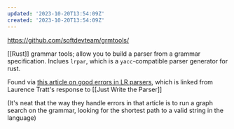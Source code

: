 ```yaml
---
updated: '2023-10-20T13:54:09Z'
created: '2023-10-20T13:54:09Z'
---
```

https://github.com/softdevteam/grmtools/

[[Rust]] grammar tools; allow you to build a parser from a grammar specification. Inclues `lrpar`, which is a `yacc`-compatible parser generator for rust.

Found via [this article on good errors in LR parsers](https://tratt.net/laurie/blog/2020/automatic_syntax_error_recovery.html), which is linked from Laurence Tratt's response to [[Just Write the Parser]]

(It's neat that the way they handle errors in that article is to run a graph search on the grammar, looking for the shortest path to a valid string in the language)